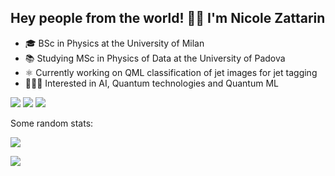 ## Hey people from the world! 👋🏻 I'm Nicole Zattarin 

- 🎓 BSc in Physics at the University of Milan
- 📚 Studying MSc in Physics of Data at the University of Padova
- ⚛️ Currently working on QML classification of jet images for jet tagging
- 👩🏻‍💻 Interested in AI, Quantum technologies and Quantum ML 
 
 ![](https://img.shields.io/badge/Python-3776AB?style=for-the-badge&logo=python&logoColor=white) ![](https://img.shields.io/badge/C%2B%2B-00599C?style=for-the-badge&logo=c%2B%2B&logoColor=white) [![](https://img.shields.io/badge/LinkedIn-0077B5?style=for-the-badge&logo=linkedin&logoColor=white)](https://www.linkedin.com/in/nicole-zattarin-a87768105/)
 
 
Some random stats:

![](https://github-readme-stats.vercel.app/api?username=nicolezattarin&theme=panda&count_private=true,prs)


[![](https://github-readme-stats.vercel.app/api/top-langs/?username=nicolezattarin&theme=panda)](https://github.com/anuraghazra/github-readme-stats)

